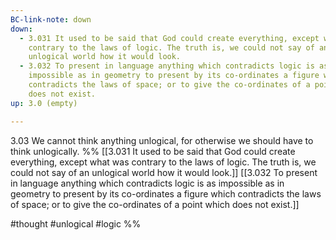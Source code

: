 ```yaml
---
BC-link-note: down
down:
  - 3.031 It used to be said that God could create everything, except what was
    contrary to the laws of logic. The truth is, we could not say of an
    unlogical world how it would look.
  - 3.032 To present in language anything which contradicts logic is as
    impossible as in geometry to present by its co-ordinates a figure which
    contradicts the laws of space; or to give the co-ordinates of a point which
    does not exist.
up: 3.0 (empty)

---
```

3.03 We cannot think anything unlogical, for otherwise we should have to think unlogically.
%%
[[3.031 It used to be said that God could create everything, except what was contrary to the laws of logic. The truth is, we could not say of an unlogical world how it would look.]]
[[3.032 To present in language anything which contradicts logic is as impossible as in geometry to present by its co-ordinates a figure which contradicts the laws of space; or to give the co-ordinates of a point which does not exist.]]

#thought #unlogical #logic %%